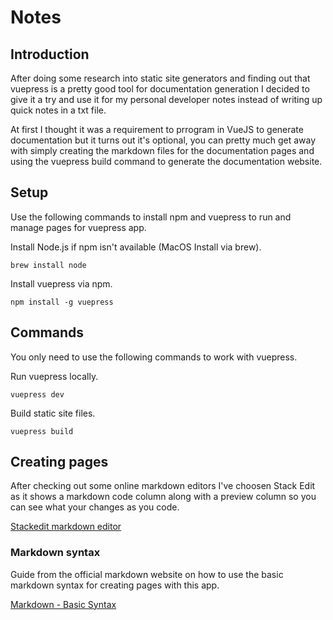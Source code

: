 # Notes

## Introduction

After doing some research into static site generators and finding out that vuepress is a pretty good tool for documentation generation I decided to give it a try and use it for my personal developer notes instead of writing up quick notes in a txt file.

At first I thought it was a requirement to prrogram in VueJS to generate documentation but it turns out it's optional, you can pretty much get away with simply creating the markdown files for the documentation pages and using the vuepress build command to generate the documentation website.

## Setup

Use the following commands to install npm and vuepress to run and manage pages for vuepress app.

Install Node.js if npm isn't available (MacOS Install via brew).

```
brew install node
```

Install vuepress via npm.

```
npm install -g vuepress
```

## Commands

You only need to use the following commands to work with vuepress.

Run vuepress locally.

```
vuepress dev
```

Build static site files.

```
vuepress build
```

## Creating pages

After checking out some online markdown editors I've choosen Stack Edit as it shows a markdown code column along with a preview column so you can see what your changes as you code.

[Stackedit markdown editor](https://stackedit.io/app)

### Markdown syntax

Guide from the official markdown website on how to use the basic markdown syntax for creating pages with this app.

[Markdown \- Basic Syntax](https://www.markdownguide.org/basic-syntax)
